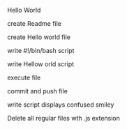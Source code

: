 Hello World

create Readme file

create Hello world file

write #!/bin/bash script

write Hellow orld script

execute file

commit and push file

write script displays confused smiley

Delete all regular files wth .js extension

